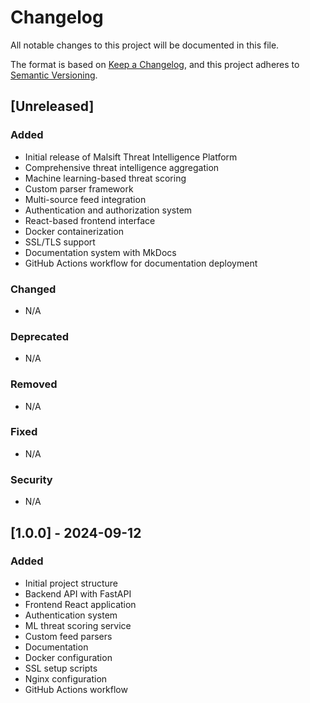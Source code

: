 # Changelog

All notable changes to this project will be documented in this file.

The format is based on [Keep a Changelog](https://keepachangelog.com/en/1.0.0/),
and this project adheres to [Semantic Versioning](https://semver.org/spec/v2.0.0.html).

## [Unreleased]

### Added
- Initial release of Malsift Threat Intelligence Platform
- Comprehensive threat intelligence aggregation
- Machine learning-based threat scoring
- Custom parser framework
- Multi-source feed integration
- Authentication and authorization system
- React-based frontend interface
- Docker containerization
- SSL/TLS support
- Documentation system with MkDocs
- GitHub Actions workflow for documentation deployment

### Changed
- N/A

### Deprecated
- N/A

### Removed
- N/A

### Fixed
- N/A

### Security
- N/A

## [1.0.0] - 2024-09-12

### Added
- Initial project structure
- Backend API with FastAPI
- Frontend React application
- Authentication system
- ML threat scoring service
- Custom feed parsers
- Documentation
- Docker configuration
- SSL setup scripts
- Nginx configuration
- GitHub Actions workflow
